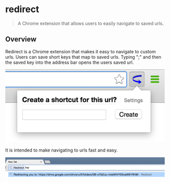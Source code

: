 # redirect

> A Chrome extension that allows users to easily navigate to saved urls.

## Overview 
Redirect is a Chrome extension that makes it easy to navigate to custom urls. Users can save short keys that map to saved urls. Typing ";" and then the saved key into the address bar opens the users saved url. 
<p align="center">
    <img alt="Redirect popup menu" src="images/popup.png">
</p>

It is intended to make navigating to urls fast and easy.
<p align="center">
    <img alt="Redirect address bar" src="images/url.png">
</p>

